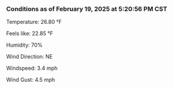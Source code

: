 ### Conditions as of February 19, 2025 at 5:20:56 PM CST 

Temperature: 26.80 &deg;F

Feels like: 22.85 &deg;F

Humidity: 70%

Wind Direction: NE

Windspeed: 3.4 mph

Wind Gust: 4.5 mph

